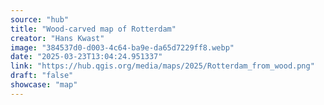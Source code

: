 ```yaml
---
source: "hub"
title: "Wood-carved map of Rotterdam"
creator: "Hans Kwast"
image: "384537d0-d003-4c64-ba9e-da65d7229ff8.webp"
date: "2025-03-23T13:04:24.951337"
link: "https://hub.qgis.org/media/maps/2025/Rotterdam_from_wood.png"
draft: "false"
showcase: "map"
---
```

